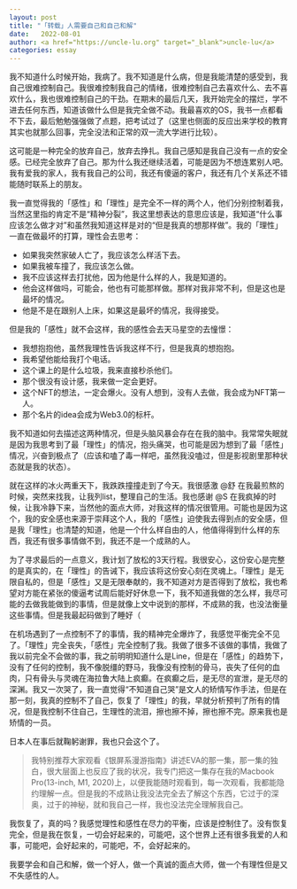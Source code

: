 ```yaml
---
layout: post
title: "「转载」人需要自己和自己和解"
date:   2022-08-01
author: <a href="https://uncle-lu.org" target="_blank">uncle-lu</a>
categories: essay
---
```


我不知道什么时候开始，我病了。我不知道是什么病，但是我能清楚的感受到，我自己很难控制自己。我很难控制我自己的情绪，很难控制自己去喜欢什么、去不喜欢什么，我也很难控制自己的干劲。在期末的最后几天，我开始完全的摆烂，学不进去任何东西，知道该做什么但是我完全做不动。我最喜欢的OS，我书一点都看不下去，最后勉勉强强做了点题，把考试过了（这里也侧面的反应出来学校的教育其实也就那么回事，完全没法和正常的双一流大学进行比较）。

这可能是一种完全的放弃自己，放弃去挣扎。我自己感知是我自己没有一点的安全感。已经完全放弃了自己。那为什么我还继续活着，可能是因为不想连累别人吧。我有爱我的家人，我有我自己的公司，我还有傻逼的客户，我还有几个关系还不错能随时联系上的朋友。

我一直觉得我的「感性」和「理性」是完全不一样的两个人，他们分别控制着我，当然这里指的肯定不是“精神分裂”，我这里想表达的意思应该是，我知道“什么事应该怎么做才对”和虽然我知道这样是对的“但是我真的想那样做”。我的「理性」一直在做最坏的打算，理性会去思考：

* 如果我突然家破人亡了，我应该怎么样活下去。
* 如果我被车撞了，我应该怎么做。
* 我不应该这样去打扰他，因为他是什么样的人，我是知道的。
* 他会这样做吗，可能会，他也有可能那样做。那样对我非常不利，但是这也是最坏的情况。
* 他是不是在跟别人上床，如果这是最坏的情况，我得接受。
 
但是我的「感性」就不会这样，我的感性会去天马星空的去憧憬：

* 我想抱抱他，虽然我理性告诉我这样不行，但是我真的想抱抱。
* 我希望他能给我打个电话。
* 这个课上的是什么垃圾，我来直接秒杀他们。
* 那个很没有设计感，我来做一定会更好。
* 这个NFT的想法，一定会爆火。没有人想到，没有人去做，我会成为NFT第一人。
* 那个名片的idea会成为Web3.0的标杆。

我不知道如何去描述这两种情况，但是头脑风暴会存在在我的脑中。我常常失眠就是因为我思考到了最「理性」的情况，抱头痛哭，也可能是因为想到了最「感性」情况，兴奋到极点了（应该和嗑了毒一样吧，虽然我没嗑过，但是影视剧里那种状态就是我的状态）。

就在这样的冰火两重天下，我跌跌撞撞走到了今天。我很感激 @舒 在我最煎熬的时候，突然来找我，让我列list，整理自己的生活。我也感谢 @S 在我疯掉的时候，让我冷静下来，当然他的面点大师，对我这样的情况很管用。可能也是因为这个，我的安全感也来源于崇拜这个人，我的「感性」迫使我去得到点的安全感，但是我「理性」也清楚的知道，他是一个什么样自由的人，他值得得到什么样的东西，我还有很多事情做不到，我还不是一个成熟的人。

为了寻求最后的一点意义，我计划了放松的3天行程。我很安心，这份安心是完整的是真实的，在「理性」的告诫下，我应该将这份安心刻在灵魂上。「理性」是无限自私的，但是「感性」又是无限奉献的，我不知道对方是否得到了放松，我也希望对方能在紧张的傻逼考试周后能好好休息一下，我不知道我做的怎么样，我尽可能的去做我能做到的事情，但是就像上文中说到的那样，不成熟的我，也没法衡量这些事情。但是我最起码做到了睡好（

在机场遇到了一点控制不了的事情，我的精神完全爆炸了，我感觉平衡完全不见了。「理性」完全丧失，「感性」完全控制了我。我做了很多不该做的事情，我做了我以前完全不会做的事，我之前明明知道什么是Line，但是在「感性」的趋势下，没有了任何的控制，我不像脱缰的野马，我像没有控制的骨马，丧失了任何的血肉，只有骨头与灵魂在海拉鲁大陆上疯癫。在疯癫之后，是无尽的宣泄，是无尽的深渊。我又一次哭了，我一直觉得“不知道自己哭”是文人的矫情写作手法，但是在那一刻，我真的控制不了自己，恢复了「理性」的我，早就分析预判了所有的情况，但是我控制不住自己，生理性的流泪，擦也擦不掉，擦也擦不完。原来我也是矫情的一员。

日本人在事后就鞠躬谢罪，我也只会这个了。

> 我特别推荐大家观看《银屏系漫游指南》讲述EVA的那一集，那一集的独白，很大层面上也反应了我的状况，我专门把这一集存在我的Macbook Pro(13-inch, M1, 2020)上，以便我能随时观看到，每一次观看，我都能隐约理解一点。但是我的不成熟让我没法完全去了解这个东西，它过于的深奥，过于的神秘，就和我自己一样，我也没法完全理解我自己。

我恢复了，真的吗？我感觉理性和感性在尽力的平衡，应该是控制住了。没有恢复完全，但是我在恢复，一切会好起来的，可能吧，这个世界上还有很多我爱的人和事，可能吧，会好起来的，可能吧，不，会好起来的。

我要学会和自己和解，做一个好人，做一个真诚的面点大师，做一个有理性但是又不失感性的人。